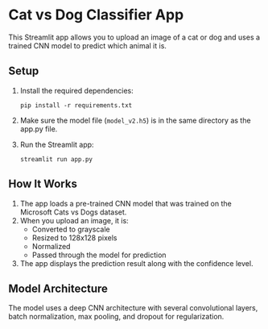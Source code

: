 # Cat vs Dog Classifier App

This Streamlit app allows you to upload an image of a cat or dog and uses a trained CNN model to predict which animal it is.

## Setup

1. Install the required dependencies:
   ```
   pip install -r requirements.txt
   ```

2. Make sure the model file (`model_v2.h5`) is in the same directory as the app.py file.

3. Run the Streamlit app:
   ```
   streamlit run app.py
   ```

## How It Works

1. The app loads a pre-trained CNN model that was trained on the Microsoft Cats vs Dogs dataset.
2. When you upload an image, it is:
   - Converted to grayscale
   - Resized to 128x128 pixels
   - Normalized
   - Passed through the model for prediction
3. The app displays the prediction result along with the confidence level.

## Model Architecture

The model uses a deep CNN architecture with several convolutional layers, batch normalization, max pooling, and dropout for regularization.
